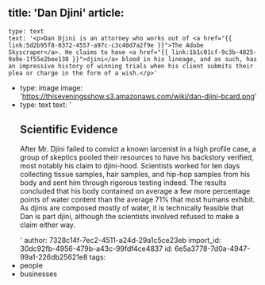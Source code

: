 title: 'Dan Djini'
article:
  -
    type: text
    text: '<p>Dan Djini is an attorney who works out of <a href="{{ link:5d2b95f8-0372-4557-a97c-c3c40d7a2f9e }}">The Adobe Skyscraper</a>. He claims to have <a href="{{ link:1b1c01cf-9c3b-4825-9a9e-1f55e2bee138 }}">djini</a> blood in his lineage, and as such, has an impressive history of winning trials when his client submits their plea or charge in the form of a wish.</p>'
  -
    type: image
    image: 'https://thiseveningsshow.s3.amazonaws.com/wiki/dan-djini-bcard.png'
  -
    type: text
    text: '<h2>Scientific Evidence</h2><p>After Mr. Djini failed to convict a known larcenist in a high profile case, a group of skeptics pooled their resources to have his backstory verified, most notably his claim to djini-hood. Scientists worked for ten days collecting tissue samples, hair samples, and hip-hop samples from his body and sent him through rigorous testing indeed. The results concluded that his body contained on average a few more percentage points of water content than the average 71% that most humans exhibit. As djinis are composed mostly of water, it is technically feasible that Dan is part djini, although the scientists involved refused to make a claim either way.&nbsp;</p>'
author: 7328c14f-7ec2-4511-a24d-29a1c5ce23eb
import_id: 30dc92fb-4956-479b-a43c-99fdf4ce4837
id: 6e5a3778-7d0a-4947-99a1-226db25621e8
tags:
  - people
  - businesses
